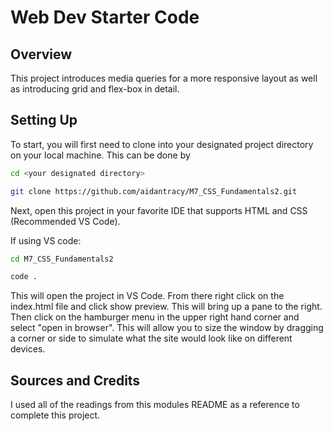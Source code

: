 # Web Dev Starter Code

## Overview

This project introduces media queries for a more responsive layout as well as introducing grid and flex-box in detail. 

## Setting Up

To start, you will first need to clone into your designated project directory on your local machine. This can be done by

```bash
cd <your designated directory>

git clone https://github.com/aidantracy/M7_CSS_Fundamentals2.git
```
Next, open this project in your favorite IDE that supports HTML and CSS (Recommended VS Code).

If using VS code:
```bash
cd M7_CSS_Fundamentals2

code .
```
This will open the project in VS Code. From there right click on the index.html file and click show preview. This will bring up a pane to the right. Then click on the hamburger menu in the upper right hand corner and select "open in browser". This will allow you to size the window by dragging a corner or side to simulate what the site would look like on different devices. 

## Sources and Credits

I used all of the readings from this modules README as a reference to complete this project.

